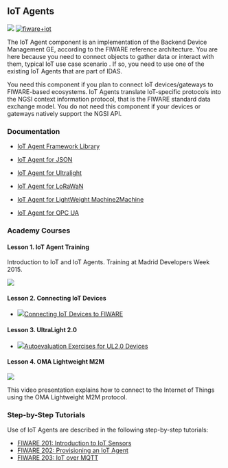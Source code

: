 
<h2>IoT Agents</h2>

[![](https://nexus.lab.fiware.org/repository/raw/public/badges/chapters/iot-agents.svg)](https://www.fiware.org/developers/catalogue/)
[![fiware+iot](https://nexus.lab.fiware.org/repository/raw/public/badges/stackoverflow/iot-agents.svg)](https://stackoverflow.com/questions/tagged/fiware+iot)

The IoT Agent component is an implementation of the Backend Device
Management GE, according to the FIWARE reference architecture. You are here
because you need to connect objects to gather data or interact with them,
typical IoT use case scenario . If so, you need to use one of the existing IoT
Agents that are part of IDAS.

You need this component if you plan to connect IoT devices/gateways to
FIWARE-based ecosystems. IoT Agents translate IoT-specific protocols into the
NGSI context information protocol, that is the FIWARE standard data exchange
model. You do not need this component if your devices or gateways natively
support the NGSI API.


<h3>Documentation</h3>

-   [IoT Agent Framework Library](https://iotagent-node-lib.rtfd.io)

-   [IoT Agent for JSON](https://fiware-iotagent-json.rtfd.io)
-   [IoT Agent for Ultralight](https://fiware-iotagent-ul.rtfd.io)
-   [IoT Agent for LoRaWaN](https://fiware-lorawan.rtfd.io)
-   [IoT Agent for LightWeight Machine2Machine](https://fiware-iotagent-lwm2m.rtfd.io)
-   [IoT Agent for OPC UA](https://iotagent-opcua.rtfd.io)


<h3>Academy Courses</h3>

<h4> Lesson 1. IoT Agent Training</h4>

Introduction to IoT and IoT Agents. Training at Madrid Developers Week 2015.

[![](http://img.youtube.com/vi/DzmtvEztcSY/0.jpg)](https://www.youtube.com/watch?v=DzmtvEztcSY "IDAS Training")

<h4>Lesson 2. Connecting IoT Devices</h4>

* <a href="https://www.slideshare.net/FI-WARE/fiware-iotidasintroul20v2"><img src="https://fiware.github.io/academy/img/doc.svg" alt=" " />Connecting IoT Devices to FIWARE</a>

<h4>Lesson 3. UltraLight 2.0</h4>

* <a href="https://www.slideshare.net/FI-WARE/io-t-basicexercisesdevelopersweek"><img src="https://fiware.github.io/academy/img/doc.svg" alt=" " />Autoevaluation Exercises for UL2.0 Devices</a>


<h4>Lesson 4. OMA Lightweight M2M</h4>

[![](http://img.youtube.com/vi/G-3PGEibDuY/0.jpg)](https://www.youtube.com/watch?v=G-3PGEibDuY "OMA Lightweight M2M")

This video presentation explains how to connect to the Internet of Things using the OMA Lightweight M2M protocol.


<h3>Step-by-Step Tutorials</h3>

Use of IoT Agents are described in the following step-by-step tutorials:

* [FIWARE 201: Introduction to IoT Sensors](https://fiware-tutorials.readthedocs.io/en/latest/iot-sensors)
* [FIWARE 202: Provisioning an IoT Agent](https://fiware-tutorials.readthedocs.io/en/latest/iot-agent)
* [FIWARE 203: IoT over MQTT](https://fiware-tutorials.readthedocs.io/en/latest/iot-over-mqtt)






